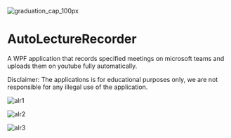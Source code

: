 ![graduation_cap_100px](https://user-images.githubusercontent.com/52785685/138531792-0ce0a6f9-9cc2-40f4-82aa-b853defd5e25.png) 
# AutoLectureRecorder 

Α WPF application that records specified meetings on microsoft teams and uploads them on youtube fully automatically.

Disclaimer:
The applications is for educational purposes only, we are not responsible for any illegal use of the application.

![alr1](https://user-images.githubusercontent.com/52785685/138531971-6e21ec78-b1f7-4f58-a90c-dea95fa6aa98.png)

![alr2](https://user-images.githubusercontent.com/52785685/138531975-19021eae-b9c4-492f-aed8-718790d36d97.png)

![alr3](https://user-images.githubusercontent.com/52785685/138531978-9bac961f-56ba-4f9d-8643-03968cd3b1b6.png)
